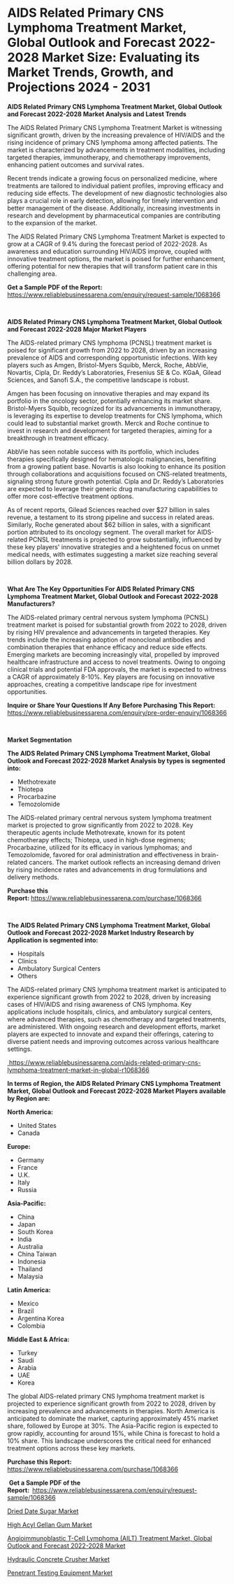 <p><h1>AIDS Related Primary CNS Lymphoma Treatment Market, Global Outlook and Forecast 2022-2028 Market Size: Evaluating its Market Trends, Growth, and Projections 2024 - 2031</h1></p><p><strong>AIDS Related Primary CNS Lymphoma Treatment Market, Global Outlook and Forecast 2022-2028 Market Analysis and Latest Trends</strong></p>
<p><p>The AIDS Related Primary CNS Lymphoma Treatment Market is witnessing significant growth, driven by the increasing prevalence of HIV/AIDS and the rising incidence of primary CNS lymphoma among affected patients. The market is characterized by advancements in treatment modalities, including targeted therapies, immunotherapy, and chemotherapy improvements, enhancing patient outcomes and survival rates. </p><p>Recent trends indicate a growing focus on personalized medicine, where treatments are tailored to individual patient profiles, improving efficacy and reducing side effects. The development of new diagnostic technologies also plays a crucial role in early detection, allowing for timely intervention and better management of the disease. Additionally, increasing investments in research and development by pharmaceutical companies are contributing to the expansion of the market.</p><p>The AIDS Related Primary CNS Lymphoma Treatment Market is expected to grow at a CAGR of 9.4% during the forecast period of 2022-2028. As awareness and education surrounding HIV/AIDS improve, coupled with innovative treatment options, the market is poised for further enhancement, offering potential for new therapies that will transform patient care in this challenging area.</p></p>
<p><strong>Get a Sample PDF of the Report:&nbsp;</strong> <a href="https://www.reliablebusinessarena.com/enquiry/request-sample/1068366">https://www.reliablebusinessarena.com/enquiry/request-sample/1068366</a></p>
<p>&nbsp;</p>
<p><strong>AIDS Related Primary CNS Lymphoma Treatment Market, Global Outlook and Forecast 2022-2028 Major Market Players</strong></p>
<p><p>The AIDS-related primary CNS lymphoma (PCNSL) treatment market is poised for significant growth from 2022 to 2028, driven by an increasing prevalence of AIDS and corresponding opportunistic infections. With key players such as Amgen, Bristol-Myers Squibb, Merck, Roche, AbbVie, Novartis, Cipla, Dr. Reddy’s Laboratories, Fresenius SE & Co. KGaA, Gilead Sciences, and Sanofi S.A., the competitive landscape is robust.</p><p>Amgen has been focusing on innovative therapies and may expand its portfolio in the oncology sector, potentially enhancing its market share. Bristol-Myers Squibb, recognized for its advancements in immunotherapy, is leveraging its expertise to develop treatments for CNS lymphoma, which could lead to substantial market growth. Merck and Roche continue to invest in research and development for targeted therapies, aiming for a breakthrough in treatment efficacy.</p><p>AbbVie has seen notable success with its portfolio, which includes therapies specifically designed for hematologic malignancies, benefiting from a growing patient base. Novartis is also looking to enhance its position through collaborations and acquisitions focused on CNS-related treatments, signaling strong future growth potential. Cipla and Dr. Reddy’s Laboratories are expected to leverage their generic drug manufacturing capabilities to offer more cost-effective treatment options.</p><p>As of recent reports, Gilead Sciences reached over $27 billion in sales revenue, a testament to its strong pipeline and success in related areas. Similarly, Roche generated about $62 billion in sales, with a significant portion attributed to its oncology segment. The overall market for AIDS-related PCNSL treatments is projected to grow substantially, influenced by these key players' innovative strategies and a heightened focus on unmet medical needs, with estimates suggesting a market size reaching several billion dollars by 2028.</p></p>
<p>&nbsp;</p>
<p><strong>What Are The Key Opportunities For AIDS Related Primary CNS Lymphoma Treatment Market, Global Outlook and Forecast 2022-2028 Manufacturers?</strong></p>
<p><p>The AIDS-related primary central nervous system lymphoma (PCNSL) treatment market is poised for substantial growth from 2022 to 2028, driven by rising HIV prevalence and advancements in targeted therapies. Key trends include the increasing adoption of monoclonal antibodies and combination therapies that enhance efficacy and reduce side effects. Emerging markets are becoming increasingly vital, propelled by improved healthcare infrastructure and access to novel treatments. Owing to ongoing clinical trials and potential FDA approvals, the market is expected to witness a CAGR of approximately 8-10%. Key players are focusing on innovative approaches, creating a competitive landscape ripe for investment opportunities.</p></p>
<p><strong>Inquire or Share Your Questions If Any Before Purchasing This Report:</strong> <a href="https://www.reliablebusinessarena.com/enquiry/pre-order-enquiry/1068366">https://www.reliablebusinessarena.com/enquiry/pre-order-enquiry/1068366</a></p>
<p>&nbsp;</p>
<p><strong>Market Segmentation</strong></p>
<p><strong>The AIDS Related Primary CNS Lymphoma Treatment Market, Global Outlook and Forecast 2022-2028 Market Analysis by types is segmented into:</strong></p>
<p><ul><li>Methotrexate</li><li>Thiotepa</li><li>Procarbazine</li><li>Temozolomide</li></ul></p>
<p><p>The AIDS-related primary central nervous system lymphoma treatment market is projected to grow significantly from 2022 to 2028. Key therapeutic agents include Methotrexate, known for its potent chemotherapy effects; Thiotepa, used in high-dose regimens; Procarbazine, utilized for its efficacy in various lymphomas; and Temozolomide, favored for oral administration and effectiveness in brain-related cancers. The market outlook reflects an increasing demand driven by rising incidence rates and advancements in drug formulations and delivery methods.</p></p>
<p><strong>Purchase this Report:&nbsp;</strong><a href="https://www.reliablebusinessarena.com/purchase/1068366">https://www.reliablebusinessarena.com/purchase/1068366</a></p>
<p>&nbsp;</p>
<p><strong>The AIDS Related Primary CNS Lymphoma Treatment Market, Global Outlook and Forecast 2022-2028 Market Industry Research by Application is segmented into:</strong></p>
<p><ul><li>Hospitals</li><li>Clinics</li><li>Ambulatory Surgical Centers</li><li>Others</li></ul></p>
<p><p>The AIDS-related primary CNS lymphoma treatment market is anticipated to experience significant growth from 2022 to 2028, driven by increasing cases of HIV/AIDS and rising awareness of CNS lymphoma. Key applications include hospitals, clinics, and ambulatory surgical centers, where advanced therapies, such as chemotherapy and targeted treatments, are administered. With ongoing research and development efforts, market players are expected to innovate and expand their offerings, catering to diverse patient needs and improving outcomes across various healthcare settings.</p></p>
<p><a href="https://www.reliablebusinessarena.com/aids-related-primary-cns-lymphoma-treatment-market-in-global-r1068366">&nbsp;https://www.reliablebusinessarena.com/aids-related-primary-cns-lymphoma-treatment-market-in-global-r1068366</a></p>
<p><strong>In terms of Region, the AIDS Related Primary CNS Lymphoma Treatment Market, Global Outlook and Forecast 2022-2028 Market Players available by Region are:</strong></p>
<p>
    <p> <strong> North America: </strong>
        <ul>
            <li>United States</li>
            <li>Canada</li>
        </ul>
        </p> 
    <p> <strong> Europe: </strong>
        <ul>
            <li>Germany</li>
            <li>France</li>
            <li>U.K.</li>
            <li>Italy</li>
            <li>Russia</li>
        </ul>
        </p> 
    <p> <strong> Asia-Pacific: </strong>
        <ul>
            <li>China</li>
            <li>Japan</li>
            <li>South Korea</li>
            <li>India</li>
            <li>Australia</li>
            <li>China Taiwan</li>
            <li>Indonesia</li>
            <li>Thailand</li>
            <li>Malaysia</li>
        </ul>
        </p> 
    <p> <strong> Latin America: </strong>
        <ul>
            <li>Mexico</li>
            <li>Brazil</li>
            <li>Argentina Korea</li>
            <li>Colombia</li>
        </ul>
        </p> 
    <p> <strong> Middle East & Africa: </strong>
        <ul>
            <li>Turkey</li>
            <li>Saudi</li>
            <li>Arabia</li>
            <li>UAE</li>
            <li>Korea</li>
        </ul>
    </p>
    </p>
<p><p>The global AIDS-related primary CNS lymphoma treatment market is projected to experience significant growth from 2022 to 2028, driven by increasing prevalence and advancements in therapies. North America is anticipated to dominate the market, capturing approximately 45% market share, followed by Europe at 30%. The Asia-Pacific region is expected to grow rapidly, accounting for around 15%, while China is forecast to hold a 10% share. This landscape underscores the critical need for enhanced treatment options across these key markets.</p></p>
<p><strong>Purchase this Report: </strong><a href="https://www.reliablebusinessarena.com/purchase/1068366">https://www.reliablebusinessarena.com/purchase/1068366</a></p>
<p>&nbsp;<strong>Get a Sample PDF of the Report:&nbsp;&nbsp;</strong><a href="https://www.reliablebusinessarena.com/enquiry/request-sample/1068366">https://www.reliablebusinessarena.com/enquiry/request-sample/1068366</a></p>
<p><strong></strong></p>
<p><p><a href="https://medium.com/@rontaybrewer02024/the-dried-date-sugar-market-decisions-are-mostly-driven-by-resource-optimization-and-a6a53fc14adf">Dried Date Sugar Market</a></p><p><a href="https://issuu.com/reportprime-2/docs/high-acyl-gellan-gum-market-size-20_11cf756c1d66ac">High Acyl Gellan Gum Market</a></p><p><a href="https://github.com/gulaimolin/Market-Research-Report-List-6/blob/main/angioimmunoblastic-t-cell-lymphoma-ailt-treatment-market-global-outlook-and-forecast-2022-2028-market.md">Angioimmunoblastic T-Cell Lymphoma (AILT) Treatment Market, Global Outlook and Forecast 2022-2028 Market</a></p><p><a href="https://medium.com/@raperang95/the-growth-of-the-hydraulic-concrete-crusher-market-has-been-significant-driven-by-various-0bda4dc29b81?postPublishedType=initial">Hydraulic Concrete Crusher Market</a></p><p><a href="https://www.linkedin.com/pulse/role-penetrant-testing-equipment-market-applications-transportationaerospacechemical-k80qf?trackingId=78nadgXwS2WzX9yVcz2LIQ%3D%3D">Penetrant Testing Equipment Market</a></p></p>